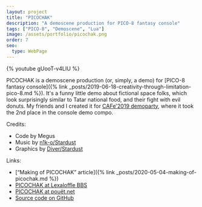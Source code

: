```yaml
---
layout: project
title: "PICOCHAK"
description: "A demoscene production for PICO-8 fantasy console"
tags: ["PICO-8", "Demoscene", "Lua"]
image: /assets/portfolio/picochak.png
order: 7
seo:
  type: WebPage
---
```


{% youtube gUooT-v4LIU %}

PICOCHAK is a demoscene production (or, simply, a demo) for [PICO-8 fantasy console]({% link _posts/2019-06-18-creativity-through-limitation-pico-8.md %}). It's a funny little demo about fictional space folks, which look surprisingly similar to Tatar national food, and their fight with evil donuts. My friends and I created it for [CAFe'2019 demoparty](https://cafeparty.org.ru), where it took the 2nd place in the console demo compo.

Credits:

- Code by Megus
- Music by [n1k-o/Stardust](https://soundcloud.com/n1k-o/picochak-attack-of-donuts-pico-8)
- Graphics by [Diver/Stardust](https://zxart.ee/rus/avtory/d/diver/qid:121913/)

Links:

- [“Making of PICOCHAK” article]({% link _posts/2020-05-04-making-of-picochak.md %})
- [PICOCHAK at Lexaloffle BBS](https://www.lexaloffle.com/bbs/?tid=35774)
- [PICOCHAK at pouët.net](https://www.pouet.net/prod.php?which=83557)
- [Source code on GitHub](https://github.com/Megus/picochak)